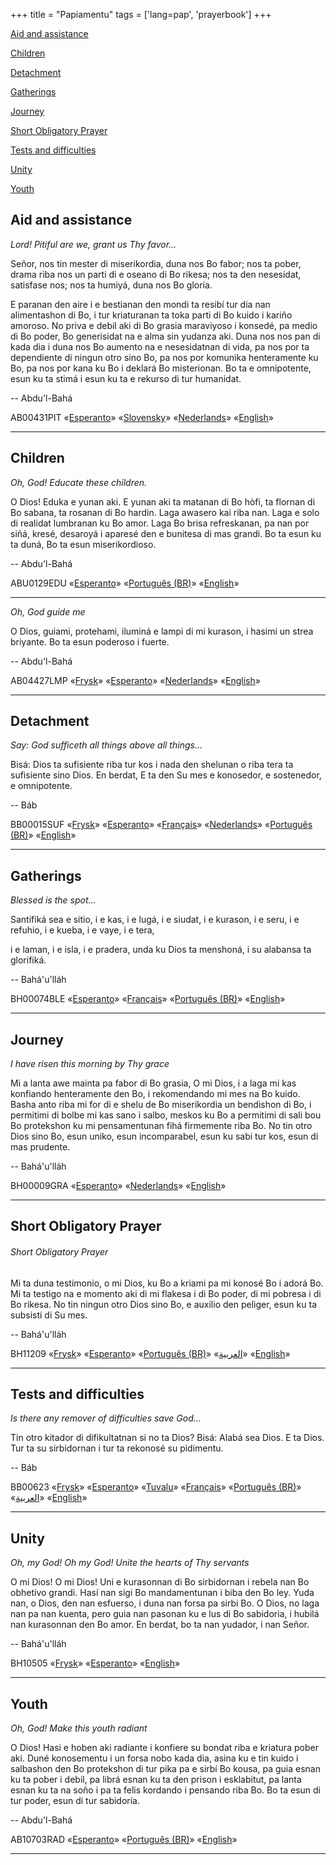 +++
title = "Papiamentu"
tags = ['lang=pap', 'prayerbook']
+++




[Aid and assistance](#Aid+and+assistance)

[Children](#Children)

[Detachment](#Detachment)

[Gatherings](#Gatherings)

[Journey](#Journey)

[Short Obligatory Prayer](#Short+Obligatory+Prayer)

[Tests and difficulties](#Tests+and+difficulties)

[Unity](#Unity)

[Youth](#Youth)



<a id="Aid+and+assistance"></a> 
## Aid and assistance

<a id="AB00431PIT"></a> 
<div class="prayer"><p><i>Lord! Pitiful are we, grant us Thy favor… </i></p><p class='dropCap'>Señor, nos tin mester di miserikordia, duna nos Bo fabor; nos ta pober,  drama riba nos un parti di e oseano di Bo rikesa; nos ta den nesesidat, satisfase nos; nos ta humiyá, duna nos Bo gloria.</p><p>E paranan den aire i e bestianan den mondi ta resibí tur dia nan alimentashon di Bo, i tur kriaturanan ta toka parti di Bo kuido i kariño amoroso. No priva e debil aki di Bo grasia maraviyoso i konsedé, pa medio di Bo poder, Bo generisidat na e alma sin yudanza aki. Duna nos nos pan di kada dia i duna nos Bo aumento na e nesesidatnan di vida, pa nos por ta dependiente di ningun otro sino Bo, pa nos por komunika henteramente ku Bo, pa nos por kana ku Bo i deklará Bo misterionan. Bo ta e omnipotente, esun ku ta stimá i esun ku ta e rekurso di tur humanidat.</p></div>

-- Abdu'l-Bahá

AB00431PIT «[Esperanto](../../eo/prayers/#AB00431PIT)» «[Slovensky](../../sk/prayers/#AB00431PIT)» «[Nederlands](../../nl/prayers/#AB00431PIT)» «[English](../../en/prayers/#AB00431PIT)» 

----



<a id="Children"></a> 
## Children

<a id="ABU0129EDU"></a> 
<div class="prayer"><p><i>Oh, God! Educate these children.  </i></p><p class='dropCap'>O Dios!  Eduka e yunan aki.  E yunan aki ta matanan di Bo hòfi,  ta flornan di Bo sabana, ta rosanan di Bo hardin. Laga awasero kai riba nan. Laga e solo di realidat lumbranan ku Bo amor. Laga Bo brisa refreskanan, pa nan por siñá, kresé, desaroyá i aparesé den e bunitesa di mas grandi. Bo ta esun ku ta duná, Bo ta esun miserikordioso.</p></div>

-- Abdu'l-Bahá

ABU0129EDU «[Esperanto](../../eo/prayers/#ABU0129EDU)» «[Português (BR)](../../pt/prayers/#ABU0129EDU)» «[English](../../en/prayers/#ABU0129EDU)» 

----


<a id="AB04427LMP"></a> 
<div class="prayer"><p><i>Oh, God guide me </i></p><p class='dropCap'>O Dios, guiami, protehami, iluminá e lampi di mi kurason, i hasimi un strea briyante. Bo ta esun poderoso i fuerte.</p></div>

-- Abdu'l-Bahá

AB04427LMP «[Frysk](../../fy/prayers/#AB04427LMP)» «[Esperanto](../../eo/prayers/#AB04427LMP)» «[Nederlands](../../nl/prayers/#AB04427LMP)» «[English](../../en/prayers/#AB04427LMP)» 

----



<a id="Detachment"></a> 
## Detachment

<a id="BB00015SUF"></a> 
<div class="prayer"><p><i>Say: God sufficeth all things above all things… </i></p><p class='dropCap'>Bisá:  Dios ta sufisiente riba tur kos i nada den shelunan o riba tera ta sufisiente sino Dios. En berdat, E ta den Su mes e konosedor, e sostenedor, e omnipotente.</p></div>

-- Báb

BB00015SUF «[Frysk](../../fy/prayers/#BB00015SUF)» «[Esperanto](../../eo/prayers/#BB00015SUF)» «[Français](../../fr/prayers/#BB00015SUF)» «[Nederlands](../../nl/prayers/#BB00015SUF)» «[Português (BR)](../../pt/prayers/#BB00015SUF)» «[English](../../en/prayers/#BB00015SUF)» 

----



<a id="Gatherings"></a> 
## Gatherings

<a id="BH00074BLE"></a> 
<div class="prayer"><p><i>Blessed is the spot…</i></p><p class='dropCap'>Santifiká sea e sitio, i e kas, i e lugá, i e siudat, i e kurason, i e seru,  i e refuhio, i e kueba, i e vaye, i e tera, </p><p>i e laman, i e isla, i e pradera,  unda ku Dios ta menshoná, i su alabansa ta glorifiká.</p></div>

-- Bahá'u'lláh

BH00074BLE «[Esperanto](../../eo/prayers/#BH00074BLE)» «[Français](../../fr/prayers/#BH00074BLE)» «[Português (BR)](../../pt/prayers/#BH00074BLE)» «[English](../../en/prayers/#BH00074BLE)» 

----



<a id="Journey"></a> 
## Journey

<a id="BH00009GRA"></a> 
<div class="prayer"><p><i>I have risen this morning by Thy grace </i></p><p class='dropCap'>Mi a lanta awe mainta pa fabor di Bo grasia, O mi Dios,  i a laga mi kas konfiando henteramente den Bo, i rekomendando mi mes na Bo kuido. Basha anto riba mi for di e shelu de Bo miserikordia un bendishon di Bo, i permitimi di bolbe mi kas sano i salbo, meskos ku Bo a permitimi di sali bou Bo protekshon ku mi pensamentunan fihá firmemente riba Bo. No tin otro Dios sino Bo, esun uniko, esun incomparabel, esun ku sabi tur kos, esun di mas prudente.</p></div>

-- Bahá'u'lláh

BH00009GRA «[Esperanto](../../eo/prayers/#BH00009GRA)» «[Nederlands](../../nl/prayers/#BH00009GRA)» «[English](../../en/prayers/#BH00009GRA)» 

----



<a id="Short+Obligatory+Prayer"></a> 
## Short Obligatory Prayer

<a id="BH11209"></a> 
<div class="prayer"><h6>Short Obligatory Prayer</h6><p class='dropCap'>Mi ta duna testimonio, o mi Dios, ku Bo a kriami pa mi konosé Bo i adorá Bo.  Mi ta testigo na e momento aki di mi flakesa i di Bo poder, di mi pobresa i di Bo rikesa.  No tin ningun otro Dios sino Bo, e auxilio den peliger, esun ku ta subsistí di Su mes.</p></div>

-- Bahá'u'lláh

BH11209 «[Frysk](../../fy/prayers/#BH11209)» «[Esperanto](../../eo/prayers/#BH11209)» «[Português (BR)](../../pt/prayers/#BH11209)» «[العربية](../../ar/prayers/#BH11209)» «[English](../../en/prayers/#BH11209)» 

----



<a id="Tests+and+difficulties"></a> 
## Tests and difficulties

<a id="BB00623"></a> 
<div class="prayer"><p><i>Is there any remover of difficulties save God… </i></p><p class='dropCap'>Tin otro kitador di difikultatnan si no ta Dios? Bisá: Alabá sea Dios.  E ta Dios. Tur ta su sirbidornan i tur ta rekonosé su pidimentu.</p></div>

-- Báb

BB00623 «[Frysk](../../fy/prayers/#BB00623)» «[Esperanto](../../eo/prayers/#BB00623)» «[Tuvalu](../../tvl/prayers/#BB00623)» «[Français](../../fr/prayers/#BB00623)» «[Português (BR)](../../pt/prayers/#BB00623)» «[العربية](../../ar/prayers/#BB00623)» «[English](../../en/prayers/#BB00623)» 

----



<a id="Unity"></a> 
## Unity

<a id="BH10505"></a> 
<div class="prayer"><p><i>Oh, my God! Oh my God! Unite the hearts of Thy servants  </i></p><p class='dropCap'>O mi Dios! O mi Dios!  Uni e kurasonnan di Bo sirbidornan i rebela nan Bo obhetivo grandi. Hasí  nan sigi Bo mandamentunan i biba den Bo ley. Yuda nan, o Dios, den nan esfuerso, i duna nan forsa pa sirbi Bo.  O Dios, no laga  nan pa nan kuenta, pero guia nan pasonan ku e lus di Bo sabidoria, i hubilá nan kurasonnan den Bo amor. En berdat, bo ta nan yudador, i nan Señor.</p></div>

-- Bahá'u'lláh

BH10505 «[Frysk](../../fy/prayers/#BH10505)» «[Esperanto](../../eo/prayers/#BH10505)» «[English](../../en/prayers/#BH10505)» 

----



<a id="Youth"></a> 
## Youth

<a id="AB10703RAD"></a> 
<div class="prayer"><p><i>Oh, God! Make this youth radiant </i></p><p class='dropCap'>O Dios! Hasi e hoben aki radiante i konfiere su bondat riba e kriatura pober aki. Duné konosementu i un forsa nobo kada dia, asina ku e tin kuido i salbashon den Bo protekshon di tur pika pa e sirbí Bo kousa, pa guia esnan ku ta pober i debil, pa librá esnan ku ta den prison i esklabitut, pa lanta esnan ku ta na soño i pa ta felis kordando i pensando riba Bo. Bo ta esun di tur poder, esun di tur sabidoría.</p></div>

-- Abdu'l-Bahá

AB10703RAD «[Esperanto](../../eo/prayers/#AB10703RAD)» «[Português (BR)](../../pt/prayers/#AB10703RAD)» «[English](../../en/prayers/#AB10703RAD)» 

----





